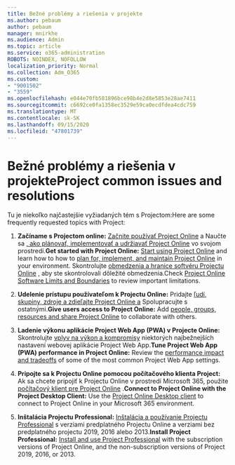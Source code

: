 ```yaml
---
title: Bežné problémy a riešenia v projekte
ms.author: pebaum
author: pebaum
manager: mnirkhe
ms.audience: Admin
ms.topic: article
ms.service: o365-administration
ROBOTS: NOINDEX, NOFOLLOW
localization_priority: Normal
ms.collection: Adm_O365
ms.custom:
- "9001502"
- "3559"
ms.openlocfilehash: e044e70fb581896bce98b4e2d8e5853e28ae7411
ms.sourcegitcommit: c6692ce0fa1358ec3529e59ca0ecdfdea4cdc759
ms.translationtype: MT
ms.contentlocale: sk-SK
ms.lasthandoff: 09/15/2020
ms.locfileid: "47801739"
---
```

# <a name="project-common-issues-and-resolutions"></a><span data-ttu-id="ab3ed-102">Bežné problémy a riešenia v projekte</span><span class="sxs-lookup"><span data-stu-id="ab3ed-102">Project common issues and resolutions</span></span>

<span data-ttu-id="ab3ed-103">Tu je niekoľko najčastejšie vyžiadaných tém s Projectom:</span><span class="sxs-lookup"><span data-stu-id="ab3ed-103">Here are some frequently requested topics with Project:</span></span>

1. <span data-ttu-id="ab3ed-104">**Začíname s Projectom online:**  [Začnite používať Project Online](https://docs.microsoft.com/ProjectOnline/get-started-with-project-online) a Naučte sa [, ako plánovať, implementovať a udržiavať Project Online](https://docs.microsoft.com/projectonline/project-online) vo svojom prostredí.</span><span class="sxs-lookup"><span data-stu-id="ab3ed-104">**Get started with Project Online:**  [Start using Project Online](https://docs.microsoft.com/ProjectOnline/get-started-with-project-online) and learn how to how to [plan for, implement, and maintain Project Online](https://docs.microsoft.com/projectonline/project-online) in your environment.</span></span> <span data-ttu-id="ab3ed-105">Skontrolujte [obmedzenia a hranice softvéru Projectu Online](https://docs.microsoft.com/ProjectOnline/project-online-software-boundaries-and-limits) , aby ste skontrolovali dôležité obmedzenia.</span><span class="sxs-lookup"><span data-stu-id="ab3ed-105">Check [Project Online Software Limits and Boundaries](https://docs.microsoft.com/ProjectOnline/project-online-software-boundaries-and-limits) to review important limitations.</span></span>

2. <span data-ttu-id="ab3ed-106">**Udelenie prístupu používateľom k Projectu Online:** Pridajte [ľudí, skupiny, zdroje a zdieľajte Project Online a](https://docs.microsoft.com/projectonline/step-2-add-people-to-project-online) Spolupracujte s ostatnými.</span><span class="sxs-lookup"><span data-stu-id="ab3ed-106">**Give users access to Project Online:** Add [people, groups, resources and share Project Online](https://docs.microsoft.com/projectonline/step-2-add-people-to-project-online) to collaborate with others.</span></span> 

3. <span data-ttu-id="ab3ed-107">**Ladenie výkonu aplikácie Project Web App (PWA) v Projecte Online:** Skontrolujte [vplyv na výkon a kompromisy](https://docs.microsoft.com/projectonline/tune-project-online-performance) niektorých najbežnejších nastavení webovej aplikácie Project Web App.</span><span class="sxs-lookup"><span data-stu-id="ab3ed-107">**Tune Project Web App (PWA) performance in Project Online:** Review the [performance impact and tradeoffs](https://docs.microsoft.com/projectonline/tune-project-online-performance) of some of the most common Project Web App settings.</span></span>

4. <span data-ttu-id="ab3ed-108">**Pripojte sa k Projectu Online pomocou počítačového klienta Project:** Ak sa chcete pripojiť k Projectu Online v prostredí Microsoft 365, použite [počítačový klient pre Project Online](https://docs.microsoft.com/projectonline/connect-to-project-online-with-the-project-online-desktop-client) .</span><span class="sxs-lookup"><span data-stu-id="ab3ed-108">**Connect to Project Online with the Project Desktop Client:** Use the [Project Online Desktop client](https://docs.microsoft.com/projectonline/connect-to-project-online-with-the-project-online-desktop-client) to connect to Project Online in your Microsoft 365 environment.</span></span> 

5. <span data-ttu-id="ab3ed-109">**Inštalácia Projectu Professional:** [Inštalácia a používanie Projectu Professional](https://support.office.com/article/install-project-7059249b-d9fe-4d61-ab96-5c5bf435f281) s verziami predplatného Projectu Online a verziami bez predplatného projectu 2019, 2016 alebo 2013.</span><span class="sxs-lookup"><span data-stu-id="ab3ed-109">**Install Project Professional:** [Install and use Project Professional](https://support.office.com/article/install-project-7059249b-d9fe-4d61-ab96-5c5bf435f281) with the subscription versions of Project Online, and the non-subscription versions of Project 2019, 2016, or 2013.</span></span>
